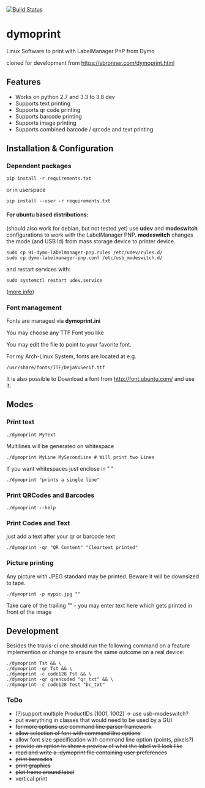 [![Build Status](https://travis-ci.org/computerlyrik/dymoprint.svg?branch=master)](https://travis-ci.org/computerlyrik/dymoprint)

dymoprint
=========

Linux Software to print with LabelManager PnP from Dymo


cloned for development from https://sbronner.com/dymoprint.html

## Features

* Works on python 2.7 and 3.3 to 3.8 dev
* Supports text printing
* Supports qr code printing
* Supports barcode printing
* Supports image printing
* Supports combined barcode / qrcode and text printing

## Installation & Configuration
### Dependent packages

```
pip install -r requirements.txt
```
or in userspace
```
pip install --user -r requirements.txt
```

#### For ubuntu based distributions:
(should also work for debian, but not tested yet)
use **udev** and **modeswitch** configurations to work with the LabelManager PNP.
**modeswitch** changes the mode (and USB Id) from mass storage device to printer device.

    sudo cp 91-dymo-labelmanager-pnp.rules /etc/udev/rules.d/
    sudo cp dymo-labelmanager-pnp.conf /etc/usb_modeswitch.d/    
    
and restart services with:
  
    sudo systemctl restart udev.service

([more info](http://www.draisberghof.de/usb_modeswitch/bb/viewtopic.php?t=947))


### Font management

Fonts are managed via **dymoprint.ini**

You may choose any TTF Font you like

You may edit the file to point to your favorite font.

For my Arch-Linux System, fonts are located at e.g.

	/usr/share/fonts/TTF/DejaVuSerif.ttf

It is also possible to Download a font from
http://font.ubuntu.com/ and use it.

## Modes
### Print text
```./dymoprint MyText```

Multilines will be generated on whitespace

```./dymoprint MyLine MySecondLine # Will print two Lines```

If you want whitespaces just enclose in " "

```./dymoprint "prints a single line"```

### Print QRCodes and Barcodes
```./dymoprint --help```

### Print Codes and Text
just add a text after your qr or barcode text

```./dymoprint -qr "QR Content" "Cleartext printed"```

### Picture printing
Any picture with JPEG standard may be printed. Beware it will be downsized to tape.

```./dymoprint -p mypic.jpg ""```

Take care of the trailing "" - you may enter text here which gets printed in front of the image

## Development 
Besides the travis-ci one should run the following command on a feature implemention or change to ensure the same outcome on a real device:
```
./dymoprint Tst && \
./dymoprint -qr Tst && \
./dymoprint -c code128 Tst && \
./dymoprint -qr qrencoded "qr_txt" && \
./dymoprint -c code128 Test "bc_txt"
```


### ToDo
- (?)support multiple ProductIDs (1001, 1002) -> use usb-modeswitch?
- put everything in classes that would need to be used by a GUI
- ~~for more options use command line parser framework~~
- ~~allow selection of font with command line options~~
- allow font size specification with command line option (points, pixels?)
- ~~provide an option to show a preview of what the label will look like~~
- ~~read and write a .dymoprint file containing user preferences~~
- ~~print barcodes~~
- ~~print graphics~~
- ~~plot frame around label~~
- vertical print
